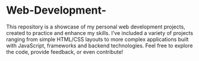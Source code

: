 # Web-Development-
This repository is a showcase of my personal web development projects, created to practice and enhance my skills. I've included a variety of projects ranging from simple HTML/CSS layouts to more complex applications built with JavaScript, frameworks and backend technologies. Feel free to explore the code, provide feedback, or even contribute!
